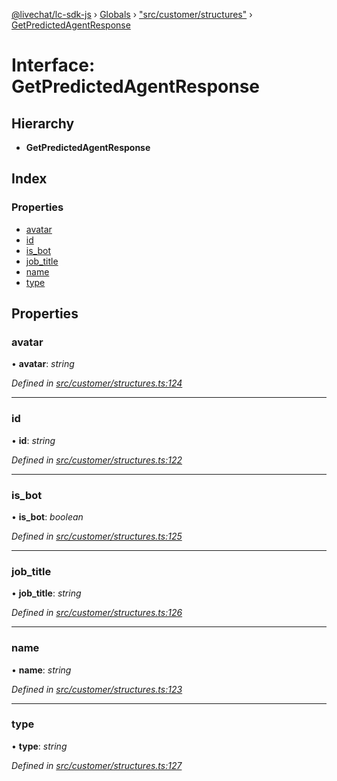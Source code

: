 [@livechat/lc-sdk-js](../README.md) › [Globals](../globals.md) › ["src/customer/structures"](../modules/_src_customer_structures_.md) › [GetPredictedAgentResponse](_src_customer_structures_.getpredictedagentresponse.md)

# Interface: GetPredictedAgentResponse

## Hierarchy

* **GetPredictedAgentResponse**

## Index

### Properties

* [avatar](_src_customer_structures_.getpredictedagentresponse.md#avatar)
* [id](_src_customer_structures_.getpredictedagentresponse.md#id)
* [is_bot](_src_customer_structures_.getpredictedagentresponse.md#is_bot)
* [job_title](_src_customer_structures_.getpredictedagentresponse.md#job_title)
* [name](_src_customer_structures_.getpredictedagentresponse.md#name)
* [type](_src_customer_structures_.getpredictedagentresponse.md#type)

## Properties

###  avatar

• **avatar**: *string*

*Defined in [src/customer/structures.ts:124](https://github.com/livechat/lc-sdk-js/blob/ce4846a/src/customer/structures.ts#L124)*

___

###  id

• **id**: *string*

*Defined in [src/customer/structures.ts:122](https://github.com/livechat/lc-sdk-js/blob/ce4846a/src/customer/structures.ts#L122)*

___

###  is_bot

• **is_bot**: *boolean*

*Defined in [src/customer/structures.ts:125](https://github.com/livechat/lc-sdk-js/blob/ce4846a/src/customer/structures.ts#L125)*

___

###  job_title

• **job_title**: *string*

*Defined in [src/customer/structures.ts:126](https://github.com/livechat/lc-sdk-js/blob/ce4846a/src/customer/structures.ts#L126)*

___

###  name

• **name**: *string*

*Defined in [src/customer/structures.ts:123](https://github.com/livechat/lc-sdk-js/blob/ce4846a/src/customer/structures.ts#L123)*

___

###  type

• **type**: *string*

*Defined in [src/customer/structures.ts:127](https://github.com/livechat/lc-sdk-js/blob/ce4846a/src/customer/structures.ts#L127)*
